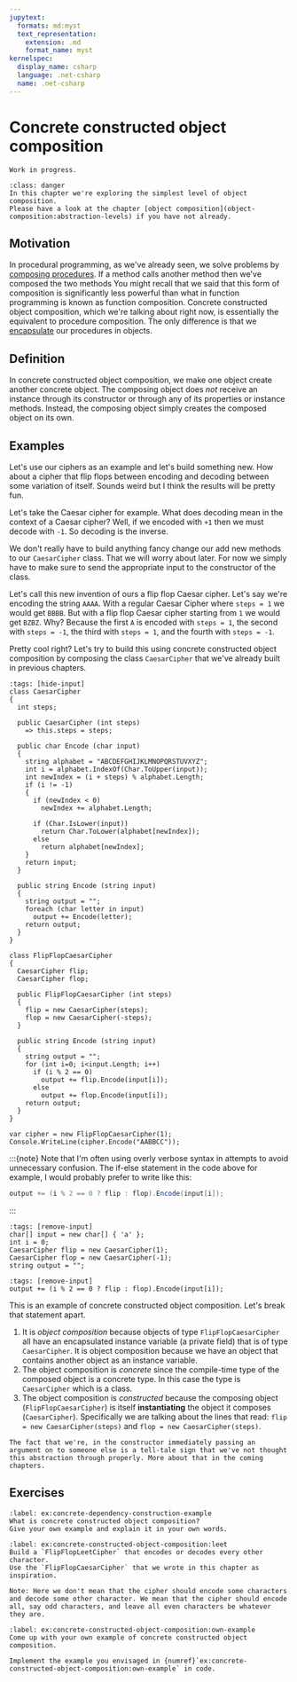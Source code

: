 ```yaml
---
jupytext:
  formats: md:myst
  text_representation:
    extension: .md
    format_name: myst
kernelspec:
  display_name: csharp
  language: .net-csharp
  name: .net-csharp
---
```


# Concrete constructed object composition

```{warning}
Work in progress.
```

```{admonition} Prerequisites
:class: danger
In this chapter we're exploring the simplest level of object composition.
Please have a look at the chapter [object composition](object-composition:abstraction-levels) if you have not already.
```


## Motivation

In procedural programming, as we've already seen, we solve problems by [composing procedures](method-composition).
If a method calls another method then we've composed the two methods
You might recall that we said that this form of composition is significantly less powerful than what in function programming is known as function composition.
Concrete constructed object composition, which we're talking about right now, is essentially the equivalent to procedure composition.
The only difference is that we [encapsulate](encapsulate) our procedures in objects.

## Definition

In concrete constructed object composition, we make one object create another concrete object.
The composing object does *not* receive an instance through its constructor or through any of its properties or instance methods.
Instead, the composing object simply creates the composed object on its own.


## Examples

Let's use our ciphers as an example and let's build something new.
How about a cipher that flip flops between encoding and decoding between some variation of itself.
Sounds weird but I think the results will be pretty fun.

Let's take the Caesar cipher for example.
What does decoding mean in the context of a Caesar cipher?
Well, if we encoded with `+1` then we must decode with `-1`.
So decoding is the inverse.

We don't really have to build anything fancy change our add new methods to our `CaesarCipher` class.
That we will worry about later.
For now we simply have to make sure to send the appropriate input to the constructor of the class.

Let's call this new invention of ours a flip flop Caesar cipher.
Let's say we're encoding the string `AAAA`.
With a regular Caesar Cipher where `steps = 1` we would get `BBBB`.
But with a flip flop Caesar cipher starting from `1` we would get `BZBZ`.
Why?
Because the first `A` is encoded with `steps = 1`, the second with `steps = -1`, the third with `steps = 1`, and the fourth with `steps = -1`.

Pretty cool right?
Let's try to build this using concrete constructed object composition by composing the class `CaesarCipher` that we've already built in previous chapters.

```{code-cell} csharp
:tags: [hide-input]
class CaesarCipher
{
  int steps;

  public CaesarCipher (int steps)
    => this.steps = steps;

  public char Encode (char input)
  {
    string alphabet = "ABCDEFGHIJKLMNOPQRSTUVXYZ";
    int i = alphabet.IndexOf(Char.ToUpper(input));
    int newIndex = (i + steps) % alphabet.Length;
    if (i != -1)
    {
      if (newIndex < 0)
        newIndex += alphabet.Length;

      if (Char.IsLower(input))
        return Char.ToLower(alphabet[newIndex]);
      else
        return alphabet[newIndex];
    }
    return input;
  }

  public string Encode (string input)
  {
    string output = "";
    foreach (char letter in input)
      output += Encode(letter);
    return output;
  }
}
```

```{code-cell} csharp
class FlipFlopCaesarCipher
{
  CaesarCipher flip;
  CaesarCipher flop;

  public FlipFlopCaesarCipher (int steps)
  {
    flip = new CaesarCipher(steps);
    flop = new CaesarCipher(-steps);
  }

  public string Encode (string input)
  {
    string output = "";
    for (int i=0; i<input.Length; i++)
      if (i % 2 == 0)
        output += flip.Encode(input[i]);
      else
        output += flop.Encode(input[i]);
    return output;
  }
}
```

```{code-cell} csharp
var cipher = new FlipFlopCaesarCipher(1);
Console.WriteLine(cipher.Encode("AABBCC"));
```

:::{note}
Note that I'm often using overly verbose syntax in attempts to avoid unnecessary confusion.
The if-else statement in the code above for example, I would probably prefer to write like this:

```csharp
output += (i % 2 == 0 ? flip : flop).Encode(input[i]);
```
:::
```{code-cell} csharp
:tags: [remove-input]
char[] input = new char[] { 'a' };
int i = 0;
CaesarCipher flip = new CaesarCipher(1);
CaesarCipher flop = new CaesarCipher(-1);
string output = "";
```

```{code-cell} csharp
:tags: [remove-input]
output += (i % 2 == 0 ? flip : flop).Encode(input[i]);
```

This is an example of concrete constructed object composition.
Let's break that statement apart.

1. It is *object composition* because objects of type `FlipFlopCaesarCipher` all have an encapsulated instance variable (a private field) that is of type `CaesarCipher`. It is object composition because we have an object that contains another object as an instance variable.
2. The object composition is *concrete* since the compile-time type of the composed object is a concrete type. In this case the type is `CaesarCipher` which is a class.
3. The object composition is *constructed* because the composing object (`FlipFlopCaesarCipher`) is itself **instantiating** the object it composes (`CaesarCipher`). Specifically we are talking about the lines that read: `flip = new CaesarCipher(steps)` and `flop = new CaesarCipher(steps)`.

```{warning}
The fact that we're, in the constructor immediately passing an argument on to someone else is a tell-tale sign that we've not thought this abstraction through properly. More about that in the coming chapters.
```


## Exercises


```{exercise}
:label: ex:concrete-dependency-construction-example
What is concrete constructed object composition?
Give your own example and explain it in your own words.
```

```{exercise}
:label: ex:concrete-constructed-object-composition:leet
Build a `FlipFlopLeetCipher` that encodes or decodes every other character.
Use the `FlipFlopCaesarCipher` that we wrote in this chapter as inspiration.

Note: Here we don't mean that the cipher should encode some characters and decode some other character. We mean that the cipher should encode all, say odd characters, and leave all even characters be whatever they are.
```

```{exercise}
:label: ex:concrete-constructed-object-composition:own-example
Come up with your own example of concrete constructed object composition.
```

```{exercise}
Implement the example you envisaged in {numref}`ex:concrete-constructed-object-composition:own-example` in code.
```

